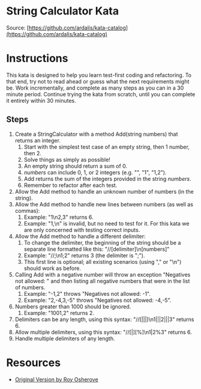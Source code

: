 String Calculator Kata
============
Source: [https://github.com/ardalis/kata-catalog](https://github.com/ardalis/kata-catalog)

# Instructions #

This kata is designed to help you learn test-first coding and refactoring. To that end, try not to read ahead or guess what the next requirements might be. Work incrementally, and complete as many steps as you can in a 30 minute period. Continue trying the kata from scratch, until you can complete it entirely within 30 minutes.

## Steps ##

1. Create a StringCalculator with a method Add(string numbers) that returns an integer.
	1. Start with the simplest test case of an empty string, then 1 number, then 2.
	2. Solve things as simply as possible!
	3. An empty string should return a sum of 0.
	4. *numbers* can include 0, 1, or 2 integers (e.g. "", "1", "1,2").
	5. Add returns the sum of the integers provided in the string *numbers*.
	6. Remember to refactor after each test.
2. Allow the Add method to handle an unknown number of numbers (in the string).
3. Allow the Add method to handle new lines between numbers (as well as commas):
	1. Example: "1\n2,3" returns 6.
	2. Example: "1,\n" is invalid, but no need to test for it. For this kata we are only concerned with testing correct inputs.
4. Allow the Add method to handle a different delimiter:
	1. To change the delimiter, the beginning of the string should be a separate line formatted like this: "//[delimiter]\n[numbers]"
	2. Example: "//;\n1;2" returns 3 (the delimiter is ";").
	3. This first line is optional; all existing scenarios (using "," or "\n") should work as before.
5. Calling Add with a negative number will throw an exception "Negatives not allowed: " and then listing all negative numbers that were in the list of numbers.
	1. Example: "-1,2" throws "Negatives not allowed: -1".
	2. Example: "2,-4,3,-5" throws "Negatives not allowed: -4,-5".
6. Numbers greater than 1000 should be ignored.
	1. Example: "1001,2" returns 2.
7. Delimiters can be any length, using this syntax: "//[|||]\n1|||2|||3" returns 6.
8. Allow multiple delimiters, using this syntax: "//[|][%]\n1|2%3" returns 6.
9. Handle multiple delimiters of any length.

# Resources #
- [Original Version by Roy Osherove](http://osherove.com/tdd-kata-1/)
